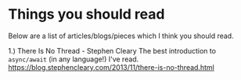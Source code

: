 # Things you should read

Below are a list of articles/blogs/pieces which I think you should read.

1.) There Is No Thread - Stephen Cleary
  The best introduction to `async/await` (in any language!) I've read.
  https://blog.stephencleary.com/2013/11/there-is-no-thread.html
